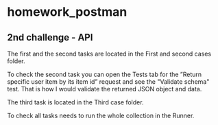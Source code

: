 # homework_postman

## 2nd challenge - API

The first and the second tasks are located in the First and second cases folder.

To check the second task you can open the Tests tab for the ”Return specific user item by its item id” request and see the "Validate schema" test. That is how I would validate the returned JSON object and data.

The third task is located in the Third case folder.

To check all tasks needs to run the whole collection in the Runner.
